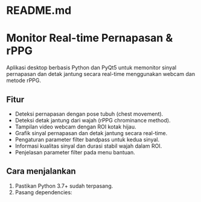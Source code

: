 # README.md

# Monitor Real-time Pernapasan & rPPG

Aplikasi desktop berbasis Python dan PyQt5 untuk memonitor sinyal pernapasan dan detak jantung secara real-time menggunakan webcam dan metode rPPG.

## Fitur

- Deteksi pernapasan dengan pose tubuh (chest movement).
- Deteksi detak jantung dari wajah (rPPG chrominance method).
- Tampilan video webcam dengan ROI kotak hijau.
- Grafik sinyal pernapasan dan detak jantung secara real-time.
- Pengaturan parameter filter bandpass untuk kedua sinyal.
- Informasi kualitas sinyal dan durasi stabil wajah dalam ROI.
- Penjelasan parameter filter pada menu bantuan.

## Cara menjalankan

1. Pastikan Python 3.7+ sudah terpasang.
2. Pasang dependencies:
